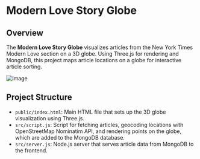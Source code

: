 # Modern Love Story Globe

## Overview

The **Modern Love Story Globe** visualizes articles from the New York Times Modern Love section on a 3D globe. Using Three.js for rendering and MongoDB, this project maps article locations on a globe for interactive article sorting.

![image](https://github.com/user-attachments/assets/87bd1c79-2aa5-41db-aeee-057b62e0e61d)


## Project Structure

- `public/index.html`: Main HTML file that sets up the 3D globe visualization using Three.js.
- `src/script.js`: Script for fetching articles, geocoding locations with OpenStreetMap Nominatim API, and rendering points on the globe, which are added to the MongoDB database.
- `src/server.js`: Node.js server that serves article data from MongoDB to the frontend.
